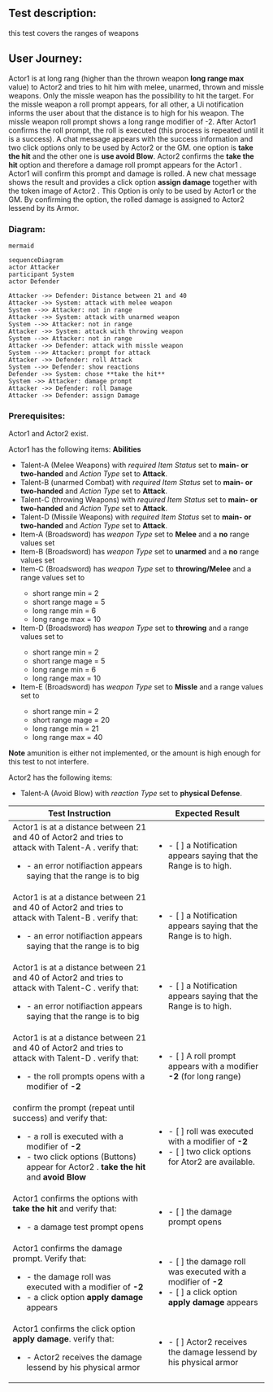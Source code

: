 ## Test description:

this test covers the ranges of weapons

## User Journey:

Actor1 <ACTOR1> is at long rang (higher than the thrown weapon **long range max** value) to Actor2 <ACTOR2> and tries to hit him with melee, unarmed, thrown and missle weapons. Only the missle weapon has the possibility to hit the target. For the missle weapon a roll prompt appears, for all other, a Ui notification informs the user about that the distance is to high for his weapon. The missle weapon roll prompt shows a long range modifier of -2. After Actor1 <ACTOR1> confirms the roll prompt, the roll is executed (this process is repeated until it is a success). A chat message appears with the success information and two click options only to be used by Actor2 <ACTOR2> or the GM. one option is **take the hit** and the other one is **use avoid Blow**. Actor2 <ACTOR2> confirms the **take the hit** option and therefore a damage roll prompt appears for the Actor1 <ACTOR1>. Actor1 <ACTOR1> will confirm this prompt and damage is rolled. A new chat message shows the result and provides a click option **assign damage** together with the token image of Actor2 <ACTOR2>. This Option is only to be used by Actor1 <ACTOR1> or the GM. By confirming the option, the rolled damage is assigned to Actor2 <ACTOR2> lessend by its Armor.

### Diagram:

```
mermaid

sequenceDiagram
actor Attacker
participant System
actor Defender

Attacker ->> Defender: Distance between 21 and 40
Attacker ->> System: attack with melee weapon
System -->> Attacker: not in range
Attacker ->> System: attack with unarmed weapon
System -->> Attacker: not in range
Attacker ->> System: attack with throwing weapon
System -->> Attacker: not in range
Attacker ->> Defender: attack with missle weapon
System -->> Attacker: prompt for attack
Attacker ->> Defender: roll Attack
System -->> Defender: show reactions
Defender ->> System: chose **take the hit**
System ->> Attacker: damage prompt
Attacker ->> Defender: roll Damage
Attacker ->> Defender: assign Damage
```

### Prerequisites:

Actor1 <ACTOR1> and Actor2 <ACTOR2> exist.

Actor1 <ACTOR1> has the following items:
**Abilities**
* Talent-A <TALENT-A> (Melee Weapons) with *required Item Status* set to **main- or two-handed** and *Action Type* set to **Attack**.  
* Talent-B <TALENT-B> (unarmed Combat) with *required Item Status* set to **main- or two-handed** and *Action Type* set to **Attack**.
* Talent-C <TALENT-C> (throwing Weapons) with *required Item Status* set to **main- or two-handed** and *Action Type* set to **Attack**.
* Talent-D <TALENT-D> (Missile Weapons) with *required Item Status* set to **main- or two-handed** and *Action Type* set to **Attack**.
* Item-A <ITEM-A> (Broadsword) has *weapon Type* set to **Melee** and a **no** range values set 
* Item-B <ITEM-B> (Broadsword) has *weapon Type* set to **unarmed** and a **no** range values set 
* Item-C <ITEM-C> (Broadsword) has *weapon Type* set to **throwing/Melee** and a range values set to
  * short range min = 2
  * short range mage = 5
  * long range min = 6
  * long range max = 10
* Item-D <ITEM-D> (Broadsword) has *weapon Type* set to **throwing** and a range values set to
  * short range min = 2
  * short range mage = 5
  * long range min = 6
  * long range max = 10
* Item-E <ITEM-E> (Broadsword) has *weapon Type* set to **Missle** and a range values set to
  * short range min = 2
  * short range mage = 20
  * long range min = 21
  * long range max = 40

**Note** amunition is either not implemented, or the amount is high enough for this test to not interfere.

Actor2 <ACTOR2> has the following items:
* Talent-A <TALENT-A> (Avoid Blow) with *reaction Type* set to **physical Defense**.


| Test Instruction  | Expected Result  |
|---|---|
| Actor1 <ACTOR1> is at a distance between 21 and 40 of Actor2 <ACTOR2> and tries to attack with Talent-A <TALENT-A>. verify that: <ul><li>- an error notifiaction appears saying that the range is to big</li></ul> | <ul><li>- [ ] a Notification appears saying that the Range is to high.</li></ul> |
| Actor1 <ACTOR1> is at a distance between 21 and 40 of Actor2 <ACTOR2> and tries to attack with Talent-B <TALENT-B>. verify that: <ul><li>- an error notifiaction appears saying that the range is to big</li></ul> | <ul><li>- [ ] a Notification appears saying that the Range is to high.</li></ul> |
| Actor1 <ACTOR1> is at a distance between 21 and 40 of Actor2 <ACTOR2> and tries to attack with Talent-C <TALENT-C>. verify that: <ul><li>- an error notifiaction appears saying that the range is to big</li></ul> | <ul><li>- [ ] a Notification appears saying that the Range is to high.</li></ul> |
| Actor1 <ACTOR1> is at a distance between 21 and 40 of Actor2 <ACTOR2> and tries to attack with Talent-D <TALENT-D>. verify that: <ul><li>- the roll prompts opens with a modifier of **-2** </li></ul> | <ul><li>- [ ] A roll prompt appears with a modifier **-2** (for long range)</li></ul> |
| confirm the prompt (repeat until success) and verify that: <ul><li>- a roll is executed with a modifier of **-2** </li> <li>- two click options (Buttons) appear for Actor2 <ACTOR2>. **take the hit** and **avoid Blow** </li></ul> | <ul><li>- [ ] roll was executed with a modifier of **-2**</li> <li>- [ ] two click options for Ator2 <ACTOR2> are available. </li></ul> |
| Actor1 <ACTOR1> confirms the options with **take the hit** and verify that: <ul><li>- a damage test prompt opens </li></ul>  | <ul><li>- [ ] the damage prompt opens </li> </ul> |
| Actor1 <ACTOR1> confirms the damage prompt. Verify that: <ul><li>- the damage roll was executed with a modifier of **-2** </li><li>- a click option **apply damage** appears </li></ul>  | <ul><li>- [ ] the damage roll was executed with  a modifier of **-2** </li> <li>- [ ] a click option **apply damage** appears</li></ul> |
| Actor1 <ACTOR1> confirms the click option **apply damage**. verify that: <ul><li>-  Actor2 <ACTOR2> receives the damage lessend by his physical armor </li></ul>  | <ul><li>- [ ] Actor2 <ACTOR2> receives the damage lessend by his physical armor</li> </ul> |
